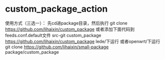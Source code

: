 # custom_package_action
使用方式（三选一）：
先cd进package目录，然后执行
 git clone https://github.com/lihaixin/custom_package
或者添加下面代码到feeds.conf.default文件
src-git custom_package https://github.com/lihaixin/custom_package
lede/下运行 或者openwrt/下运行
git clone https://github.com/lihaixin/small-package package/custom_package
